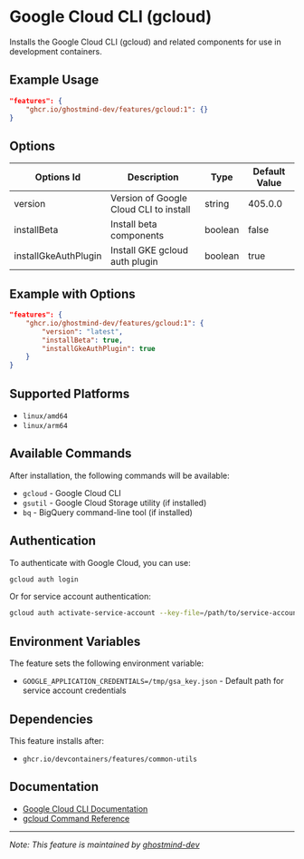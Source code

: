 # Google Cloud CLI (gcloud)

Installs the Google Cloud CLI (gcloud) and related components for use in development containers.

## Example Usage

```json
"features": {
    "ghcr.io/ghostmind-dev/features/gcloud:1": {}
}
```

## Options

| Options Id           | Description                            | Type    | Default Value |
| -------------------- | -------------------------------------- | ------- | ------------- |
| version              | Version of Google Cloud CLI to install | string  | 405.0.0       |
| installBeta          | Install beta components                | boolean | false         |
| installGkeAuthPlugin | Install GKE gcloud auth plugin         | boolean | true          |

## Example with Options

```json
"features": {
    "ghcr.io/ghostmind-dev/features/gcloud:1": {
        "version": "latest",
        "installBeta": true,
        "installGkeAuthPlugin": true
    }
}
```

## Supported Platforms

- `linux/amd64`
- `linux/arm64`

## Available Commands

After installation, the following commands will be available:

- `gcloud` - Google Cloud CLI
- `gsutil` - Google Cloud Storage utility (if installed)
- `bq` - BigQuery command-line tool (if installed)

## Authentication

To authenticate with Google Cloud, you can use:

```bash
gcloud auth login
```

Or for service account authentication:

```bash
gcloud auth activate-service-account --key-file=/path/to/service-account.json
```

## Environment Variables

The feature sets the following environment variable:

- `GOOGLE_APPLICATION_CREDENTIALS=/tmp/gsa_key.json` - Default path for service account credentials

## Dependencies

This feature installs after:

- `ghcr.io/devcontainers/features/common-utils`

## Documentation

- [Google Cloud CLI Documentation](https://cloud.google.com/sdk/docs/install)
- [gcloud Command Reference](https://cloud.google.com/sdk/gcloud/reference)

---

_Note: This feature is maintained by [ghostmind-dev](https://github.com/ghostmind-dev)_
